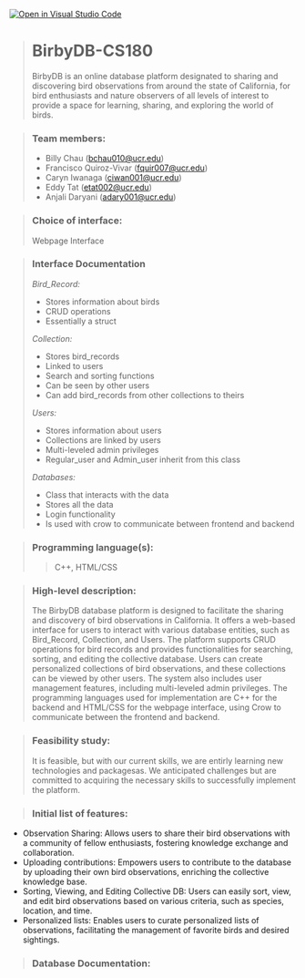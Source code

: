 [![Open in Visual Studio Code](https://classroom.github.com/assets/open-in-vscode-718a45dd9cf7e7f842a935f5ebbe5719a5e09af4491e668f4dbf3b35d5cca122.svg)](https://classroom.github.com/online_ide?assignment_repo_id=10815667&assignment_repo_type=AssignmentRepo)
> # BirbyDB-CS180
>BirbyDB is an online database platform  designated to sharing and discovering bird observations from around the state of California, for bird enthusiasts and nature observers of all levels of interest to provide a space for learning, sharing, and exploring the world of birds.

> ### **Team members:**
> * Billy Chau (bchau010@ucr.edu)
> * Francisco Quiroz-Vivar (fquir007@ucr.edu)
> * Caryn Iwanaga (ciwan001@ucr.edu)
> * Eddy Tat (etat002@ucr.edu)
> * Anjali Daryani (adary001@ucr.edu)

> ### **Choice of interface:** 
>Webpage Interface

> ### **Interface Documentation**
> *Bird_Record:*
> - Stores information about birds
> - CRUD operations
> - Essentially a struct
>
> *Collection:*
> - Stores bird_records
> - Linked to users
> - Search and sorting functions
> - Can be seen by other users
> - Can add bird_records from other collections to theirs
> 
> *Users:*
> - Stores information about users
> - Collections are linked by users
> - Multi-leveled admin privileges
> - Regular_user and Admin_user inherit from this class
> 
> *Databases:*
> - Class that interacts with the data
> - Stores all the data
> - Login functionality
> - Is used with crow to communicate between frontend and backend

> ### **Programming language(s):** 
>>C++, HTML/CSS

> ### **High-level description:**
>The BirbyDB database platform is designed to facilitate the sharing and discovery of bird observations in California. It offers a web-based interface for users to interact with various database entities, such as Bird_Record, Collection, and Users. The platform supports CRUD operations for bird records and provides functionalities for searching, sorting, and editing the collective database. Users can create personalized collections of bird observations, and these collections can be viewed by other users. The system also includes user management features, including multi-leveled admin privileges. The programming languages used for implementation are C++ for the backend and HTML/CSS for the webpage interface, using Crow to communicate between the frontend and backend.

> ### **Feasibility study:**
>It is feasible, but with our current skills, we are entirly learning new technologies and packagesas. We anticipated challenges but are committed to acquiring the necessary skills to successfully implement the platform.

> ### **Initial list of features:**
* Observation Sharing: Allows users to share their bird observations with a community of fellow enthusiasts, fostering knowledge exchange and collaboration.
* Uploading contributions: Empowers users to contribute to the database by uploading their own bird observations, enriching the collective knowledge base.
* Sorting, Viewing, and Editing Collective DB: Users can easily sort, view, and edit bird observations based on various criteria, such as species, location, and time.
* Personalized lists: Enables users to curate personalized lists of observations, facilitating the management of favorite birds and desired sightings.

> ### **Database Documentation:** 

